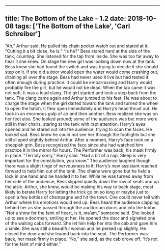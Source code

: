 
---
title: The Bottom of the Lake - 1.2
date: 2018-10-08
tags: ['The Bottom of the Lake', 'Carl Schreiber']
---

“Ah,” Arthur said. He pulled his chain pocket watch out and stared at it. “Cutting it a bit close, he is.” “Is he?” Bess stared hard at the side of the tank, counting. She listened for the tap from inside. She was too far away to hear it she knew. On stage the new girl was looking down now at the tank. Bess knew she had found the switch and was trying to decide if she should step on it. If she did a door would open the water would come crashing out, draining all over the stage. Bess had never used it live but had tested it often enough during practice. It could be embarrassing and Harry would probably fire the girl, but he would not be dead. When the tap came it was not soft. It was a loud clang. The girl started and took a step back from the tank. The clang came again and Arthur jumped to his feet. He was about to charge the stage when the girl darted toward the tank and turned the wheel to open the hatch. It flew open immediately and Harry’s head thrust out. He took in an enormous gulp of air and then another. Bess realized she was on her feet also. She looked around; some of the audience was but more were still in their chairs, staring at the tank with rapt attention. Harry’s eyes opened and he stared out into the audience, trying to scan the faces. He looked sad. Bess knew he could not see her through the footlights but she still slipped slightly behind Arthur. After a moment, Harry’s face took on a sheepish grin. Bess recognized the face since she had watched him practice it in the mirror for hours. The Performer was back, his mask firmly in place. “Terribly sorry,” Harry said. “Had a bit of a nap. Sleep is very important for the constitution, you know.” The audience laughed though there was a slight tinge of nervousness to it. Harry’s new assistant reached forward to help him out of the tank. The chains were gone but he held a lock in one hand and he handed it to her. While he was turned away from her side of the audience, Bess slipped quietly down the row of seats and up the aisle. Arthur, she knew, would be making his way to back stage, most likely to berate Harry for letting the trick go on so long or maybe just to open a few bottles of champagne and hit the town. One could never tell with Arthur where his emotions would end up. Bess heard the audience clapping behind her as she passed through the auditorium doors and into the lobby. “Not a show for the faint of heart, is it, ma’am,” someone said. She looked up to see a doorman, smiling at her. He opened the door and signaled one of the waiting cabs forward. She let him help her into the cab and gave him a smile. She was still a beautiful woman and he perked up slightly. He closed the door and she leaned back into the seat. The Performer was back, her mask firmly in place. “No,” she said, as the cab drove off. “It’s not for the faint of mind either.”
